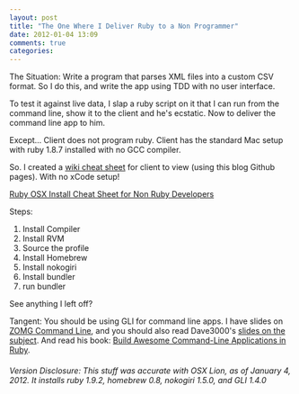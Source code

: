 ```yaml
---
layout: post
title: "The One Where I Deliver Ruby to a Non Programmer"
date: 2012-01-04 13:09
comments: true
categories: 
---
```


The Situation: Write a program that parses XML files into a custom CSV format. So I do this, and write the app using TDD with no user interface.

To test it against live data, I slap a ruby script on it that I can run from the command line, show it to the client and he's ecstatic. Now to deliver the command line app to him.

Except... Client does not program ruby. Client has the standard Mac setup with ruby 1.8.7 installed with no GCC compiler.

So. I created a [wiki cheat sheet](https://github.com/jwo/jwo.github.com/wiki/Ruby-1.9.2-install-for-Clients-on-OSX) for client to view (using this blog Github pages). With no xCode setup!

<!-- more -->

[Ruby OSX Install Cheat Sheet for Non Ruby Developers](https://github.com/jwo/jwo.github.com/wiki/Ruby-1.9.2-install-for-Clients-on-OSX)

Steps:

1. Install Compiler
2. Install RVM
3. Source the profile
4. Install Homebrew
5. Install nokogiri
6. Install bundler
7. run bundler

See anything I left off?

Tangent: You should be using GLI for command line apps. I have slides on [ZOMG Command Line](https://github.com/jwo/Slides/tree/master/ZOMG-command-line), and you should also read Dave3000's [slides on the subject](http://awesome-cli-ruby.heroku.com/). And read his book: [Build Awesome Command-Line Applications in Ruby](http://pragprog.com/book/dccar/build-awesome-command-line-applications-in-ruby).

###### Version Disclosure: This stuff was accurate with OSX Lion, as of January 4, 2012. It installs ruby 1.9.2, homebrew 0.8, nokogiri 1.5.0, and GLI 1.4.0
